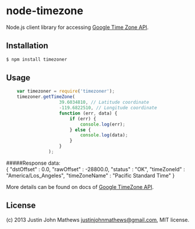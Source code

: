 node-timezone
=============

Node.js client library for accessing [Google Time Zone API](https://developers.google.com/maps/documentation/timezone).

## Installation

```bash
$ npm install timezoner 
```

## Usage

```js
    var timezoner = require('timezoner');
    timezoner.getTimeZone(
                    39.6034810, // Latitude coordinate
                    -119.6822510, // Longitude coordinate
                    function (err, data) {
                        if (err) {
                            console.log(err);
                        } else {
                            console.log(data);
                        }
                    }
                );

```
#####Response data:  
    {
	   "dstOffset" : 0.0,
	   "rawOffset" : -28800.0,
	   "status" : "OK",
	   "timeZoneId" : "America/Los_Angeles",
	   "timeZoneName" : "Pacific Standard Time"
	}

More details can be found on docs of [Google TimeZone API](https://developers.google.com/maps/documentation/timezone).

## License

(c) 2013 Justin John Mathews <justinjohnmathews@gmail.com>, MIT license.


